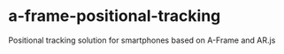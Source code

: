 # a-frame-positional-tracking
Positional tracking solution for smartphones based on A-Frame and AR.js
